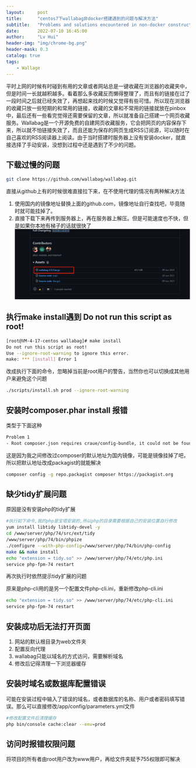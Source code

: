 ```yaml
---
layout:     post
title:      "centos7下wallabag非docker搭建遇到的问题与解决方法"
subtitle:   "Problems and solutions encountered in non-docker construction of Wallabag under centos7"
date:       2022-07-10 16:45:00
author:     "Lv Hui"
header-img: "img/chrome-bg.png"
header-mask: 0.3
catalog: true
tags:
    - Wallage
---
```



平时上网的时候有时碰到有用的文章或者网站总是一键收藏在浏览器的收藏夹中，但是时间一长就越积越多。看着那么多收藏反而懒得整理了，而且有的链接在过了一段时间之后就已经失效了，再想起来找的时候又觉得有些可惜。所以现在浏览器的收藏只放一些短期的和常用的链接，收藏的文章和不常用的链接就放在pinbox中，最后还有一些看完觉得还需要保留的文章，所以就准备自己搭建一个网页收藏服务。Wallabag是一个开源免费的自建网页收藏服务，它会把网页的内容保存下来，所以就不怕链接失效了，而且还能为保存的网页生成RSS订阅源，可以随时在自己喜欢的RSS阅读器上阅读。由于当时搭建时服务器上没有安装docker，就直接选择了手动安装，没想到过程中还是遇到了不少的问题。

## 下载过慢的问题

```bash
git clone https://github.com/wallabag/wallabag.git
```

直接从github上有的时候很难直接拉下来，在不使用代理的情况有两种解决方法

1. 使用国内的镜像地址替换上面的github.com，镜像地址自行查找吧，毕竟随时就可能挂掉了。
2. 直接下载下来再传到服务器上，再在服务器上解压。但是可能速度也不快，但是如果你本地有梯子的话就很快了
![github release](/img/in-post/release.png)

## 执行make install遇到 Do not run this script as root!

```bash
[root@VM-4-17-centos wallabag]# make install
Do not run this script as root!
Use --ignore-root-warning to ignore this error.
make: *** [install] Error 1
```

改成执行下面的命令，忽略掉当前是root用户的警告，当然你也可以切换成其他用户来避免这个问题

```bash
./scripts/install.sh prod --ignore-root-warning
```

## 安装时composer.phar install 报错

类型于下面这种

```bash
Problem 1
- Root composer.json requires craue/config-bundle, it could not be found in any version, there may be a typo in the package name.
```

这是因为我之间修改过composer的默认地址为国内镜像，可能是镜像挂掉了吧，所以把默认地址改成packagist的就能解决

```bash
composer config -g repo.packagist composer https://packagist.org
```

## 缺少tidy扩展问题

原因是没有安装php的tidy扩展

```bash
#执行如下命令,我的php是宝塔安装的,所以php的目录需要根据自己的安装位置自行修改
yum install libtidy libtidy-devel -y
cd /www/server/php/74/src/ext/tidy
/www/server/php/74/bin/phpize
./configure --with-php-config=/www/server/php/74/bin/php-config
make && make install
echo "extension = tidy.so" >> /www/server/php/74/etc/php.ini
service php-fpm-74 restart 
```

再次执行时依然提示tidy扩展的问题

原来是php-cli用的是另一个配置文件php-cli.ini，重新修改php-cli.ini

```bash
echo "extension = tidy.so" >> /www/server/php/74/etc/php-cli.ini
service php-fpm-74 restart 
```

## 安装成功后无法打开页面

1. 网站的默认根目录为web文件夹
2. 配置反向代理
3. wallabag只能以域名的方式访问，需要解析域名
4. 修改后记得清理一下浏览器缓存

## 安装时域名或数据库配置错误

可能在安装过程中输入了错误的域名，或者数据库的名称、用户或者密码填写错误。那么可以直接修改/app/config/parameters.yml文件

```bash
#修改配置文件后清理缓存
php bin/console cache:clear --env=prod
```

## 访问时报错权限问题

将项目的所有者由root用户改为www用户，再给文件夹赋予755权限即可解决